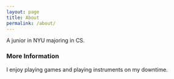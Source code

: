 ```yaml
---
layout: page
title: About
permalink: /about/
---
```


A junior in NYU majoring in CS. 

### More Information

I enjoy playing games and playing instruments on my downtime.
